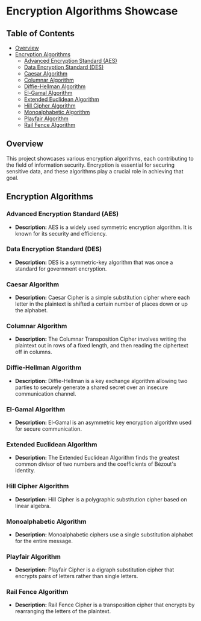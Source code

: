 # Encryption Algorithms Showcase

## Table of Contents

- [Overview](#overview)
- [Encryption Algorithms](#encryption-algorithms)
  - [Advanced Encryption Standard (AES)](#advanced-encryption-standard-aes)
  - [Data Encryption Standard (DES)](#data-encryption-standard-des)
  - [Caesar Algorithm](#caesar-algorithm)
  - [Columnar Algorithm](#columnar-algorithm)
  - [Diffie-Hellman Algorithm](#diffie-hellman-algorithm)
  - [El-Gamal Algorithm](#el-gamal-algorithm)
  - [Extended Euclidean Algorithm](#extended-euclidean-algorithm)
  - [Hill Cipher Algorithm](#hill-cipher-algorithm)
  - [Monoalphabetic Algorithm](#monoalphabetic-algorithm)
  - [Playfair Algorithm](#playfair-algorithm)
  - [Rail Fence Algorithm](#rail-fence-algorithm)

## Overview

This project showcases various encryption algorithms, each contributing to the field of information security. Encryption is essential for securing sensitive data, and these algorithms play a crucial role in achieving that goal.

## Encryption Algorithms

### Advanced Encryption Standard (AES)

- **Description:** AES is a widely used symmetric encryption algorithm. It is known for its security and efficiency.

### Data Encryption Standard (DES)

- **Description:** DES is a symmetric-key algorithm that was once a standard for government encryption.

### Caesar Algorithm

- **Description:** Caesar Cipher is a simple substitution cipher where each letter in the plaintext is shifted a certain number of places down or up the alphabet.

### Columnar Algorithm

- **Description:** The Columnar Transposition Cipher involves writing the plaintext out in rows of a fixed length, and then reading the ciphertext off in columns.

### Diffie-Hellman Algorithm

- **Description:** Diffie-Hellman is a key exchange algorithm allowing two parties to securely generate a shared secret over an insecure communication channel.

### El-Gamal Algorithm

- **Description:** El-Gamal is an asymmetric key encryption algorithm used for secure communication.

### Extended Euclidean Algorithm

- **Description:** The Extended Euclidean Algorithm finds the greatest common divisor of two numbers and the coefficients of Bézout's identity.

### Hill Cipher Algorithm

- **Description:** Hill Cipher is a polygraphic substitution cipher based on linear algebra.

### Monoalphabetic Algorithm

- **Description:** Monoalphabetic ciphers use a single substitution alphabet for the entire message.

### Playfair Algorithm

- **Description:** Playfair Cipher is a digraph substitution cipher that encrypts pairs of letters rather than single letters.

### Rail Fence Algorithm

- **Description:** Rail Fence Cipher is a transposition cipher that encrypts by rearranging the letters of the plaintext.
